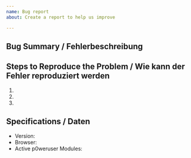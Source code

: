 ```yaml
---
name: Bug report
about: Create a report to help us improve

---
```


## Bug Summary / Fehlerbeschreibung


## Steps to Reproduce the Problem / Wie kann der Fehler reproduziert werden

  1.
  1.
  1.

## Specifications / Daten

  - Version:
  - Browser:
  - Active p0weruser Modules: